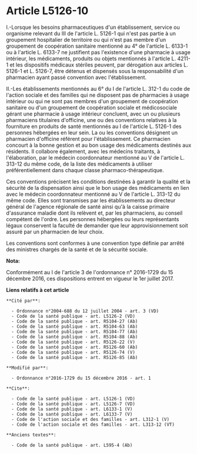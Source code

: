 # Article L5126-10

I.-Lorsque les besoins pharmaceutiques d'un établissement, service ou organisme relevant du III de l'article L. 5126-1 qui
n'est pas partie à un groupement hospitalier de territoire ou qui n'est pas membre d'un groupement de coopération sanitaire
mentionné au 4° de l'article L. 6133-1 ou à l'article L. 6133-7 ne justifient pas l'existence d'une pharmacie à usage
intérieur, les médicaments, produits ou objets mentionnés à l'article L. 4211-1 et les dispositifs médicaux stériles peuvent,
par dérogation aux articles L. 5126-1 et L. 5126-7, être détenus et dispensés sous la responsabilité d'un pharmacien ayant
passé convention avec l'établissement. 

II.-Les établissements mentionnés au 6° du I de l'article L. 312-1 du code de l'action sociale et des familles qui ne
disposent pas de pharmacies à usage intérieur ou qui ne sont pas membres d'un groupement de coopération sanitaire ou d'un
groupement de coopération sociale et médicosociale gérant une pharmacie à usage intérieur concluent, avec un ou plusieurs
pharmaciens titulaires d'officine, une ou des conventions relatives à la fourniture en produits de santé mentionnés au I de
l'article L. 5126-1 des personnes hébergées en leur sein. La ou les conventions désignent un pharmacien d'officine référent
pour l'établissement. Ce pharmacien concourt à la bonne gestion et au bon usage des médicaments destinés aux résidents. Il
collabore également, avec les médecins traitants, à l'élaboration, par le médecin coordonnateur mentionné au V de l'article
L. 313-12 du même code, de la liste des médicaments à utiliser préférentiellement dans chaque classe pharmaco-thérapeutique. 

Ces conventions précisent les conditions destinées à garantir la qualité et la sécurité de la dispensation ainsi que le bon
usage des médicaments en lien avec le médecin coordonnateur mentionné au V de l'article L. 313-12 du même code. Elles sont
transmises par les établissements au directeur général de l'agence régionale de santé ainsi qu'à la caisse primaire
d'assurance maladie dont ils relèvent et, par les pharmaciens, au conseil compétent de l'ordre. Les personnes hébergées ou
leurs représentants légaux conservent la faculté de demander que leur approvisionnement soit assuré par un pharmacien de leur
choix. 

Les conventions sont conformes à une convention type définie par arrêté des ministres chargés de la santé et de la sécurité
sociale.

**Nota:**

Conformément au I de l'article 3 de l'ordonnance n° 2016-1729 du 15 décembre 2016, ces dispositions entrent en vigueur le 1er
juillet 2017.

**Liens relatifs à cet article**

	**Cité par**:

	  - Ordonnance n°2004-688 du 12 juillet 2004 - art. 3 (VD)
	  - Code de la santé publique - art. L5126-2 (VD)
	  - Code de la santé publique - art. R5104-27 (Ab)
	  - Code de la santé publique - art. R5104-63 (Ab)
	  - Code de la santé publique - art. R5104-77 (Ab)
	  - Code de la santé publique - art. R5104-88 (Ab)
	  - Code de la santé publique - art. R5126-22 (V)
	  - Code de la santé publique - art. R5126-60 (Ab)
	  - Code de la santé publique - art. R5126-74 (V)
	  - Code de la santé publique - art. R5126-85 (Ab)

	**Modifié par**:

	  - Ordonnance n°2016-1729 du 15 décembre 2016 - art. 1

	**Cite**:

	  - Code de la santé publique - art. L5126-1 (VD)
	  - Code de la santé publique - art. L5126-7 (VD)
	  - Code de la santé publique - art. L6133-1 (V)
	  - Code de la santé publique - art. L6133-7 (V)
	  - Code de l'action sociale et des familles - art. L312-1 (V)
	  - Code de l'action sociale et des familles - art. L313-12 (VT)

	**Anciens textes**:

	  - Code de la santé publique - art. L595-4 (Ab)

